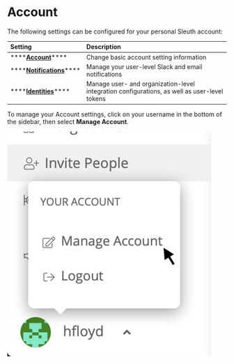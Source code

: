 # Account

The following settings can be configured for your personal Sleuth account: 

| Setting | Description |
| :--- | :--- |
| \*\*\*\*[**Account**](account.md)\*\*\*\* | Change basic account setting information |
| \*\*\*\*[**Notifications**](notifications.md)\*\*\*\* | Manage your user-level Slack and email notifications |
| \*\*\*\*[**Identities**](identities.md)\*\*\*\* | Manage user- and organization-level integration configurations, as well as user-level tokens |

To manage your Account settings, click on your username in the bottom of the sidebar, then select **Manage Account**.

 ![](../../.gitbook/assets/manage-account-dropup.png) 

